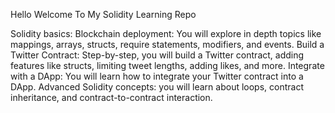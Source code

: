 Hello 
Welcome To My Solidity Learning Repo 

Solidity basics: 
Blockchain deployment: 
You will explore in depth topics like mappings, arrays, structs, require statements, modifiers, and events.
Build a Twitter Contract: Step-by-step, you will build a Twitter contract, adding features like structs, limiting tweet lengths, adding likes, and more.
Integrate with a DApp: You will learn how to integrate your Twitter contract into a DApp.
Advanced Solidity concepts:  you will learn about loops, contract inheritance, and contract-to-contract interaction.

